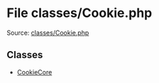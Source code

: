 File classes/Cookie.php
=========

Source: [classes/Cookie.php](https://github.com/PrestaShop/PrestaShop/blob/1.5.6.3/classes/Cookie.php)


Classes
-------

* [CookieCore](class.CookieCore.md)

